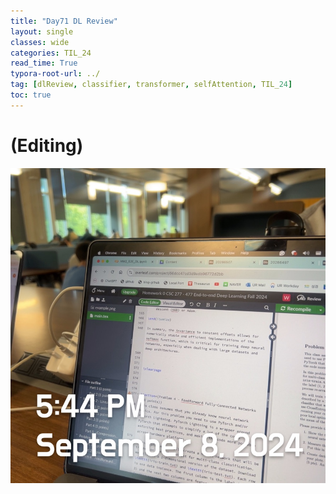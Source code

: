 ```yaml
---
title: "Day71 DL Review"
layout: single
classes: wide
categories: TIL_24
read_time: True
typora-root-url: ../
tag: [dlReview, classifier, transformer, selfAttention, TIL_24]
toc: true 
---
```


# (Editing)

![B06B4F66-B896-418A-B6CA-61809638AA8D_1_105_c](/images/2024-09-08-TIL24_Day71_DL/B06B4F66-B896-418A-B6CA-61809638AA8D_1_105_c.jpeg)

<br>




